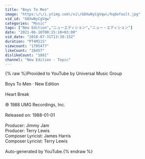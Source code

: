 ```yaml
---
title: "Boys To Men"
image: "https:\/\/i.ytimg.com\/vi\/G8XwNyCgVqw\/hqdefault.jpg"
vid_id: "G8XwNyCgVqw"
categories: "Music"
tags: ["New Edition","ニューエディション","ニュー・エディション"]
date: "2021-06-10T00:15:10+03:00"
vid_date: "2018-07-31T13:38:15Z"
duration: "PT4M11S"
viewcount: "1705477"
likeCount: "28457"
dislikeCount: "1881"
channel: "New Edition - Topic"
---
```

{% raw %}Provided to YouTube by Universal Music Group<br /><br />Boys To Men · New Edition<br /><br />Heart Break<br /><br />℗ 1988 UMG Recordings, Inc.<br /><br />Released on: 1988-01-01<br /><br />Producer: Jimmy Jam<br />Producer: Terry Lewis<br />Composer  Lyricist: James Harris<br />Composer  Lyricist: Terry Lewis<br /><br />Auto-generated by YouTube.{% endraw %}
